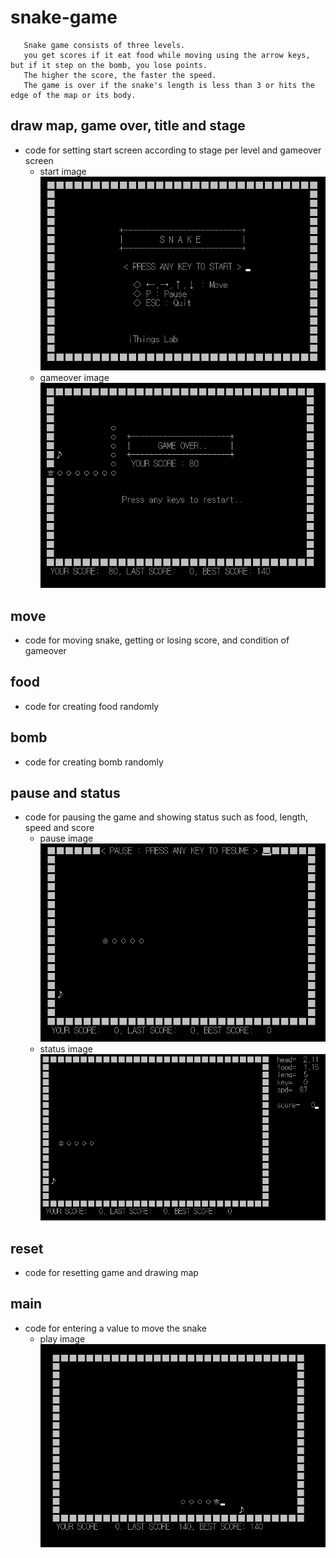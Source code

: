 # snake-game

       Snake game consists of three levels.  
       you get scores if it eat food while moving using the arrow keys, but if it step on the bomb, you lose points.  
       The higher the score, the faster the speed.  
       The game is over if the snake's length is less than 3 or hits the edge of the map or its body.

## draw map, game over, title and stage
  * code for setting start screen according to stage per level and gameover screen  
     * start image  
   ![start image](/start.PNG)  
     * gameover image  
   ![gameover](/gameover.PNG)  
  
## move  
   * code for moving snake, getting or losing score, and condition of gameover  

## food
   * code for creating food randomly
   
## bomb
   * code for creating bomb randomly
   
## pause and status
   * code for pausing the game and showing status such as food, length, speed and score
     * pause image   
   ![pause](/pause.PNG)  
     * status image  
   ![status](/status.PNG)  
## reset
   * code for resetting game and drawing map
  
## main
   * code for entering a value to move the snake
     * play image  
   ![play](/play.PNG)
